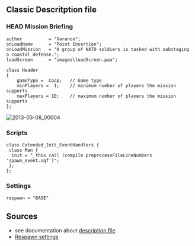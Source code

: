 ## Classic Descritption file

### HEAD Mission Briefing
```sqf
author			= "Varanon";
onLoadName		= "Point Insertion";
onLoadMission	= "A group of NATO soldiers is tasked with sabotaging a coastal defense.";
loadScreen		= "images\loadScreen.paa";

class Header
{
	gameType =  Coop;	// Game type
	minPlayers =  1;	// minimum number of players the mission supports
	maxPlayers = 10;	// maximum number of players the mission supports
};
```
![2013-03-08_00004](https://user-images.githubusercontent.com/47951736/235249103-6283b0c6-8bf8-4b57-8927-24cbff325537.jpeg)

### Scripts
```sqf
class Extended_Init_EventHandlers {
 class Man {
  init = "_this call (compile preprocessFileLineNumbers 'spawn_event.sqf')";
 };
};
```

### Settings
```sqf
respawn = "BASE"
```


## Sources
- see documentation about [description file](https://community.bistudio.com/wiki/Description.ext)
- [Respawn settings](https://community.bistudio.com/wiki/Arma_3:_Respawn)
